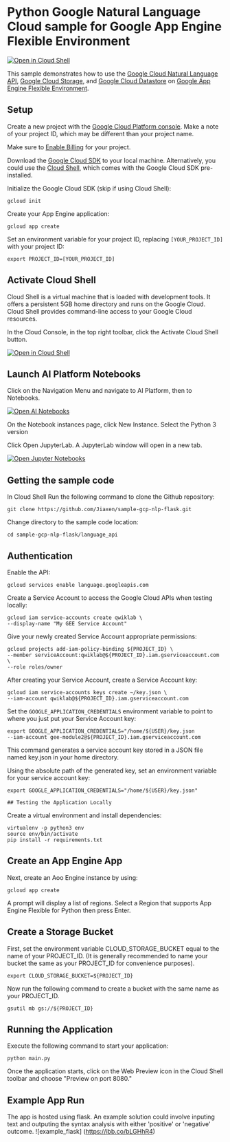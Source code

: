 # Python Google Natural Language Cloud  sample for Google App Engine Flexible Environment

[![Open in Cloud Shell][shell_img]][shell_link]

[shell_img]: http://gstatic.com/cloudssh/images/open-btn.png
[shell_link]: https://console.cloud.google.com/cloudshell/open

This sample demonstrates how to use the [Google Cloud Natural Language API](https://cloud.google.com/natural-language), [Google Cloud Storage](https://cloud.google.com/storage/), and [Google Cloud Datastore](https://cloud.google.com/datastore/) on [Google App Engine Flexible Environment](https://cloud.google.com/appengine).

## Setup

Create a new project with the [Google Cloud Platform console](https://console.cloud.google.com/).
Make a note of your project ID, which may be different than your project name.

Make sure to [Enable Billing](https://pantheon.corp.google.com/billing?debugUI=DEVELOPERS)
for your project.

Download the [Google Cloud SDK](https://cloud.google.com/sdk/docs/) to your
local machine. Alternatively, you could use the [Cloud Shell](https://cloud.google.com/shell/docs/quickstart), which comes with the Google Cloud SDK pre-installed.

Initialize the Google Cloud SDK (skip if using Cloud Shell):

    gcloud init

Create your App Engine application:

    gcloud app create

Set an environment variable for your project ID, replacing `[YOUR_PROJECT_ID]`
with your project ID:

    export PROJECT_ID=[YOUR_PROJECT_ID]
## Activate Cloud Shell

Cloud Shell is a virtual machine that is loaded with development tools. It offers a persistent 5GB home directory and runs on the Google Cloud. Cloud Shell provides command-line access to your Google Cloud resources.

In the Cloud Console, in the top right toolbar, click the Activate Cloud Shell button.

[![Open in Cloud Shell][shell_img]][shell_link]


[shell_link]: https://console.cloud.google.com/cloudshell/
[shell_img]: https://cdn.qwiklabs.com/vdY5e%2Fan9ZGXw5a%2FZMb1agpXhRGozsOadHURcR8thAQ%3D


## Launch AI Platform Notebooks 

Click on the Navigation Menu and navigate to AI Platform, then to Notebooks.

[![Open AI Notebooks][notebook_img]][notebook_link]

[notebook_img]: https://cdn.qwiklabs.com/fnUEPKKDGG4Xw1nbWJRpVfg02LTmJLOrel2Ny42JQVk%3D
[notebook_link]: https://console.cloud.google.com/ai-platform/notebooks/list

On the Notebook instances page, click New Instance. Select the Python 3 version

Click Open JupyterLab. A JupyterLab window will open in a new tab.

[![Open Jupyter Notebooks][jupyter_img]][jupyter_link]

[jupyter_img]: https://cdn.qwiklabs.com/fowDLNZLw1WB1zkF9BBSwzNvjBnZyducp45ui%2FBkXTg%3D
[jupyter_link]: https://console.cloud.google.com/ai-platform/notebooks/list


## Getting the sample code

In Cloud Shell Run the following command to clone the Github repository:

    git clone https://github.com/Jiaxen/sample-gcp-nlp-flask.git

Change directory to the sample code location:

    cd sample-gcp-nlp-flask/language_api


## Authentication

Enable the API:

    gcloud services enable language.googleapis.com

Create a Service Account to access the Google Cloud APIs when testing locally:

    gcloud iam service-accounts create qwiklab \
    --display-name "My GEE Service Account"

Give your newly created Service Account appropriate permissions:

    gcloud projects add-iam-policy-binding ${PROJECT_ID} \
    --member serviceAccount:qwiklab@${PROJECT_ID}.iam.gserviceaccount.com \
    --role roles/owner

After creating your Service Account, create a Service Account key:

    gcloud iam service-accounts keys create ~/key.json \
    --iam-account qwiklab@${PROJECT_ID}.iam.gserviceaccount.com

Set the `GOOGLE_APPLICATION_CREDENTIALS` environment variable to point to where
you just put your Service Account key:

    export GOOGLE_APPLICATION_CREDENTIALS="/home/${USER}/key.json
    --iam-account gee-module2@${PROJECT_ID}.iam.gserviceaccount.com

This command generates a service account key stored in a JSON file named key.json in your home directory.

Using the absolute path of the generated key, set an environment variable for your service account key:

    export GOOGLE_APPLICATION_CREDENTIALS="/home/${USER}/key.json"
    
    ## Testing the Application Locally

Create a virtual environment and install dependencies:

    virtualenv -p python3 env
    source env/bin/activate
    pip install -r requirements.txt

## Create an App Engine App

Next, create an Aoo Engine instance by using:

    gcloud app create
    
A prompt will display a list of regions. Select a Region that supports App Engine Flexible for Python then press Enter.

## Create a Storage Bucket

First, set the environment variable CLOUD_STORAGE_BUCKET equal to the name of your PROJECT_ID. (It is generally recommended to name your bucket the same as your PROJECT_ID for convenience purposes).

    export CLOUD_STORAGE_BUCKET=${PROJECT_ID}
       
Now run the following command to create a bucket with the same name as your PROJECT_ID.

    gsutil mb gs://${PROJECT_ID}
## Running the Application

Execute the following command to start your application:

    python main.py
    
Once the application starts, click on the Web Preview icon in the Cloud Shell toolbar and choose "Preview on port 8080."

## Example App Run

The app is hosted using flask. An example solution could involve inputing text and outputing the syntax analysis with either 'positive' or 'negative' outcome.
![example_flask] (https://ibb.co/bLGHhR4)

